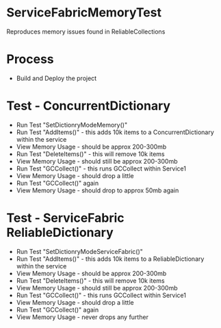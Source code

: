 # ServiceFabricMemoryTest
Reproduces memory issues found in ReliableCollections

# Process
- Build and Deploy the project

# Test - ConcurrentDictionary
- Run Test "SetDictionryModeMemory()"
- Run Test "AddItems()" - this adds 10k items to a ConcurrentDictionary within the service
- View Memory Usage - should be approx 200-300mb
- Run Test "DeleteItems()" - this will remove 10k items
- View Memory Usage - should still be approx 200-300mb
- Run Test "GCCollect()" - this runs GCCollect within Service1
- View Memory Usage - should drop a little
- Run Test "GCCollect()" again
- View Memory Usage - should drop to approx 50mb again

# Test - ServiceFabric ReliableDictionary
- Run Test "SetDictionryModeServiceFabric()"
- Run Test "AddItems()" - this adds 10k items to a ReliableDictionary within the service
- View Memory Usage - should be approx 200-300mb
- Run Test "DeleteItems()" - this will remove 10k items
- View Memory Usage - should still be approx 200-300mb
- Run Test "GCCollect()" - this runs GCCollect within Service1
- View Memory Usage - should drop a little
- Run Test "GCCollect()" again
- View Memory Usage - never drops any further




